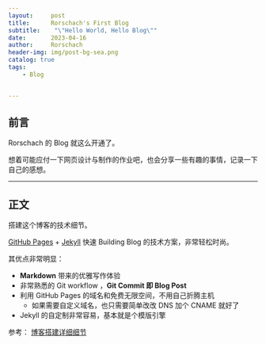 ```yaml
---
layout:     post
title:      Rorschach's First Blog
subtitle:    "\"Hello World, Hello Blog\""
date:       2023-04-16
author:     Rorschach
header-img: img/post-bg-sea.png
catalog: true
tags:
    - Blog 


---
```



## 前言

Rorschach 的 Blog 就这么开通了。

想着可能应付一下网页设计与制作的作业吧，也会分享一些有趣的事情，记录一下自己的感想。

<p id = "build"></p>

---

## 正文

搭建这个博客的技术细节。  

 [GitHub Pages](https://pages.github.com/) + [Jekyll](http://jekyllrb.com/) 快速 Building Blog 的技术方案，非常轻松时尚。

其优点非常明显：

* **Markdown** 带来的优雅写作体验
* 非常熟悉的 Git workflow ，**Git Commit 即 Blog Post**
* 利用 GitHub Pages 的域名和免费无限空间，不用自己折腾主机
  * 如果需要自定义域名，也只需要简单改改 DNS 加个 CNAME 就好了 
* Jekyll 的自定制非常容易，基本就是个模版引擎

参考： [博客搭建详细细节](https://github.com/qiubaiying/qiubaiying.github.io/wiki/%E5%8D%9A%E5%AE%A2%E6%90%AD%E5%BB%BA%E8%AF%A6%E7%BB%86%E6%95%99%E7%A8%8B)





